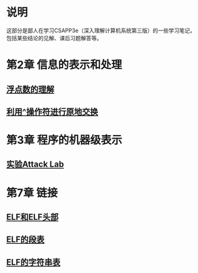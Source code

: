 

# 说明
这部分是鄙人在学习CSAPP3e（深入理解计算机系统第三版）的一些学习笔记，包括某些结论的见解、课后习题解答等。

# 第2章 信息的表示和处理
## [浮点数的理解](float.md)
## [利用^操作符进行原地交换](inplace_swap.md)

# 第3章 程序的机器级表示
## [实验Attack Lab](attack_lab.md)

# 第7章 链接
## [ELF和ELF头部](elf_file_header.md)
## [ELF的段表](elf_section_table.md)
## [ELF的字符串表](elf_string_table.md)
